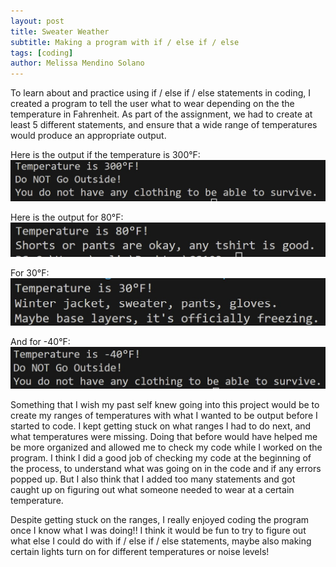 ```yaml
---
layout: post
title: Sweater Weather
subtitle: Making a program with if / else if / else
tags: [coding]
author: Melissa Mendino Solano
---
```


To learn about and practice using if / else if / else statements in coding, I created a program to tell the user what to wear
depending on the the temperature in Fahrenheit.
As part of the assignment, we had to create at least 5 different statements, and ensure that a wide range of temperatures would produce an appropriate output.

Here is the output if the temperature is 300°F:
![Output reads: Temp is 300 degrees, do not go outside. you do not have any clothing to be able to survive.](https://github.com/mmendino/mmendino.github.io/blob/master/assets/img/sweater300.jpg?raw=true)

Here is the output for 80°F:
![Output reads: Temp is 80 degrees, shorts or pants are okay, any tshirt is good.](https://github.com/mmendino/mmendino.github.io/blob/master/assets/img/sweater80.jpg?raw=true)

For 30°F:
![Output reads: Temp is 30 degrees. Winter jacket, sweater, pants, gloves. Maybe base layers. It's officially freezing.](https://github.com/mmendino/mmendino.github.io/blob/master/assets/img/sweater30.jpg?raw=true)

And for -40°F:
![Output reads: Temp is negative 40 degrees, do not go outside. you do not have any clothing to be able to survive.](https://github.com/mmendino/mmendino.github.io/blob/master/assets/img/sweater-40.jpg?raw=true)


Something that I wish my past self knew going into this project would be to create my ranges of temperatures with what I wanted
to be output before I started to code. I kept getting stuck on what ranges I had to do next, and what temperatures were missing.
Doing that before would have helped me be more organized and allowed me to check my code while I worked on the program.
I think I did a good job of checking my code at the beginning of the process, to understand what was going on in the code and if any errors popped up.
But I also think that I added too many statements and got caught up on figuring out what someone needed to wear at a certain temperature.

Despite getting stuck on the ranges, I really enjoyed coding the program once I know what I was doing!! I think it would be fun to try to figure out what else I could do with if / else if / else statements, maybe also making certain lights turn on for different temperatures or noise levels!

